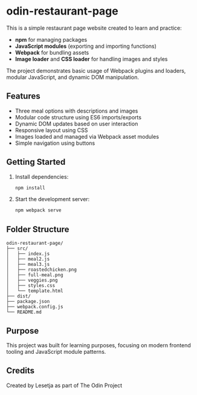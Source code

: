 # odin-restaurant-page

This is a simple restaurant page website created to learn and practice:

- **npm** for managing packages
- **JavaScript modules** (exporting and importing functions)
- **Webpack** for bundling assets
- **Image loader** and **CSS loader** for handling images and styles

The project demonstrates basic usage of Webpack plugins and loaders, modular JavaScript, and dynamic DOM manipulation.

## Features

- Three meal options with descriptions and images
- Modular code structure using ES6 imports/exports
- Dynamic DOM updates based on user interaction
- Responsive layout using CSS
- Images loaded and managed via Webpack asset modules
- Simple navigation using buttons

## Getting Started

1. Install dependencies:
   ```bash
   npm install
   ```
2. Start the development server:
   ```bash
   npm webpack serve
   ```

## Folder Structure

```
odin-restaurant-page/
├── src/
│   ├── index.js
│   ├── meal2.js
│   ├── meal3.js
│   ├── roastedchicken.png
│   ├── full-meal.png
│   ├── veggies.png
│   ├── styles.css
│   └── template.html
├── dist/
├── package.json
├── webpack.config.js
└── README.md
```

## Purpose

This project was built for learning purposes, focusing on modern frontend tooling and JavaScript module patterns.

## Credits

Created by Lesetja as part of The Odin Project